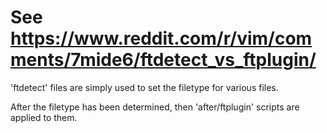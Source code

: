 # See https://www.reddit.com/r/vim/comments/7mide6/ftdetect_vs_ftplugin/

'ftdetect' files are simply used to set the filetype for various files.

After the filetype has been determined, then 'after/ftplugin' scripts are
applied to them.

